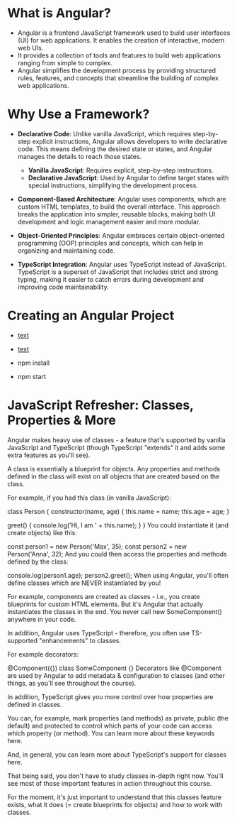 # What is Angular?

- Angular is a frontend JavaScript framework used to build user interfaces (UI) for web applications. It enables the creation of interactive, modern web UIs.
- It provides a collection of tools and features to build web applications ranging from simple to complex.
- Angular simplifies the development process by providing structured rules, features, and concepts that streamline the building of complex web applications.

# Why Use a Framework?

- **Declarative Code**: Unlike vanilla JavaScript, which requires step-by-step explicit instructions, Angular allows developers to write declarative code. This means defining the desired state or states, and Angular manages the details to reach those states.

  - **Vanilla JavaScript**: Requires explicit, step-by-step instructions.
  - **Declarative JavaScript**: Used by Angular to define target states with special instructions, simplifying the development process.

- **Component-Based Architecture**: Angular uses components, which are custom HTML templates, to build the overall interface. This approach breaks the application into simpler, reusable blocks, making both UI development and logic management easier and more modular.

- **Object-Oriented Principles**: Angular embraces certain object-oriented programming (OOP) principles and concepts, which can help in organizing and maintaining code.

- **TypeScript Integration**: Angular uses TypeScript instead of JavaScript. TypeScript is a superset of JavaScript that includes strict and strong typing, making it easier to catch errors during development and improving code maintainability.

# Creating an Angular Project

- [text](https://angular.dev/tools/cli)
- [text](https://nodejs.org/en)

- npm install
- npm start

# JavaScript Refresher: Classes, Properties & More

Angular makes heavy use of classes - a feature that's supported by vanilla JavaScript and TypeScript (though TypeScript "extends" it and adds some extra features as you'll see).

A class is essentially a blueprint for objects. Any properties and methods defined in the class will exist on all objects that are created based on the class.

For example, if you had this class (in vanilla JavaScript):

class Person {
constructor(name, age) {
this.name = name;
this.age = age;
}

greet() {
console.log('Hi, I am ' + this.name);
}
}
You could instantiate it (and create objects) like this:

const person1 = new Person('Max', 35);
const person2 = new Person('Anna', 32);
And you could then access the properties and methods defined by the class:

console.log(person1.age);
person2.greet();
When using Angular, you'll often define classes which are NEVER instantiated by you!

For example, components are created as classes - i.e., you create blueprints for custom HTML elements. But it's Angular that actually instantiates the classes in the end. You never call new SomeComponent() anywhere in your code.

In addition, Angular uses TypeScript - therefore, you often use TS-supported "enhancements" to classes.

For example decorators:

@Component({})
class SomeComponent {}
Decorators like @Component are used by Angular to add metadata & configuration to classes (and other things, as you'll see throughout the course).

In addition, TypeScript gives you more control over how properties are defined in classes.

You can, for example, mark properties (and methods) as private, public (the default) and protected to control which parts of your code can access which property (or method). You can learn more about these keywords here.

And, in general, you can learn more about TypeScript's support for classes here.

That being said, you don't have to study classes in-depth right now. You'll see most of those important features in action throughout this course.

For the moment, it's just important to understand that this classes feature exists, what it does (= create blueprints for objects) and how to work with classes.
